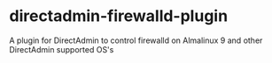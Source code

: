 # directadmin-firewalld-plugin
A plugin for DirectAdmin to control firewalld on Almalinux 9 and other DirectAdmin supported OS's
